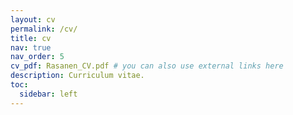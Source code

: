 ```yaml
---
layout: cv
permalink: /cv/
title: cv
nav: true
nav_order: 5
cv_pdf: Rasanen_CV.pdf # you can also use external links here
description: Curriculum vitae.
toc:
  sidebar: left
---
```

